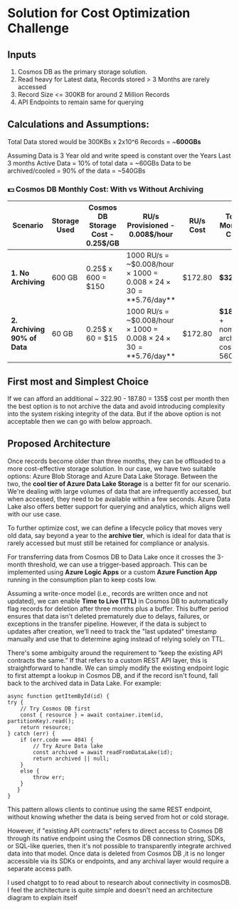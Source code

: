 # Solution for Cost Optimization Challenge

## Inputs

 1. Cosmos DB as the primary storage solution.
 2. Read heavy for Latest data, Records stored > 3 Months are rarely accessed
 3. Record Size <= 300KB for around 2 Million Records
 4. API Endpoints to remain same for querying

## Calculations and Assumptions:

Total Data stored would be 300KBs x 2x10^6 Records = ~**600GBs**

Assuming Data is 3 Year old and write speed is constant over the Years
Last 3 months Active Data = 10% of total data = ~60GBs
Data to be archived/cooled = 90% of the data = ~540GBs

### 💵 Cosmos DB Monthly Cost: With vs Without Archiving

| Scenario                      | Storage Used | Cosmos DB Storage Cost - 0.25$/GB | RU/s Provisioned - 0.008$/hour | RU/s Cost | **Total Monthly Cost** |
|------------------------------|--------------|-------------------------|------------------|-----------|-------------------------|
| **1. No Archiving**          | 600 GB       | 0.25$ x 600 = $150                    |  1000 RU/s = ~$0.008/hour × 1000 = $0.008 × 24 × 30 = **$5.76/day**          | $172.80   | **$322.80**             |
| **2. Archiving 90% of Data** | 60 GB        | 0.25$ x 60 = $15                     |  1000 RU/s = ~$0.008/hour × 1000 = $0.008 × 24 × 30 = **$5.76/day**          | $172.80   | **$187.80** + nominal archival cost of 560 GBs             |

## First most and Simplest Choice

If we can afford an additional ~ 322.90 - 187.80 = 135$ cost per month then the best option is to not archive the data and avoid introducing complexity into the system risking integrity of the data.
But if the above option is not acceptable then we can go with below approach.

## Proposed Architecture

Once records become older than three months, they can be offloaded to a more cost-effective storage solution. In our case, we have two suitable options: Azure Blob Storage and Azure Data Lake Storage. Between the two, the **cool tier of Azure Data Lake Storage** is a better fit for our scenario. We're dealing with large volumes of data that are infrequently accessed, but when accessed, they need to be available within a few seconds. Azure Data Lake also offers better support for querying and analytics, which aligns well with our use case.

To further optimize cost, we can define a lifecycle policy that moves very old data, say beyond a year to the **archive tier**, which is ideal for data that is rarely accessed but must still be retained for compliance or analysis.

For transferring data from Cosmos DB to Data Lake once it crosses the 3-month threshold, we can use a trigger-based approach. This can be implemented using **Azure Logic Apps** or a custom **Azure Function App** running in the consumption plan to keep costs low.

Assuming a write-once model (i.e., records are written once and not updated), we can enable **Time to Live (TTL)** in Cosmos DB to automatically flag records for deletion after three months plus a buffer. This buffer period ensures that data isn't deleted prematurely due to delays, failures, or exceptions in the transfer pipeline. However, if the data is subject to updates after creation, we’ll need to track the "last updated" timestamp manually and use that to determine aging instead of relying solely on TTL.

There's some ambiguity around the requirement to “keep the existing API contracts the same.” If that refers to a custom REST API layer, this is straightforward to handle. We can simply modify the existing endpoint logic to first attempt a lookup in Cosmos DB, and if the record isn't found, fall back to the archived data in Data Lake. For example:

    async function getItemById(id) {
    try {
        // Try Cosmos DB first
        const { resource } = await container.item(id, partitionKey).read();
        return resource;
    } catch (err) {
        if (err.code === 404) {
            // Try Azure Data lake
            const archived = await readFromDataLake(id);
            return archived || null;
        } 
        else {
            throw err;
        }
	   }
	}

This pattern allows clients to continue using the same REST endpoint, without knowing whether the data is being served from hot or cold storage.

However, if "existing API contracts" refers to direct access to Cosmos DB through its native endpoint using the Cosmos DB connection string, SDKs, or SQL-like queries, then it's not possible to transparently integrate archived data into that model. Once data is deleted from Cosmos DB ,it is no longer accessible via its SDKs or endpoints, and any archival layer would require a separate access path.


I used chatgpt to to read about to research about connectivity in cosmosDB. I feel the architecture is quite simple and doesn't need an architecture diagram to explain itself



